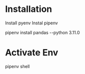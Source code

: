# Installation

Install pyenv
Instal pipenv

pipenv install pandas --python 3.11.0

# Activate Env
pipenv shell
